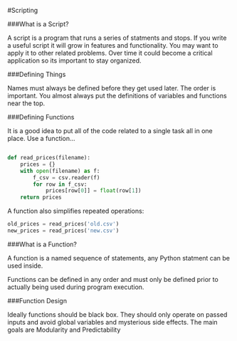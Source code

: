 #Scripting

###What is a Script?

A script is a program that runs a series of statments and stops.
If you write a useful script it will grow in features and functionality. You may want to apply it to other related problems. Over time it could become a critical application so its important to stay organized.

###Defining Things

Names must always be defined before they get used later.
The order is important. You almost always put the definitions of variables and functions near the top.

###Defining Functions

It is a good idea to put all of the code related to a single task all in one place. Use a function...

```python

def read_prices(filename):
	prices = {}
	with open(filename) as f:
		f_csv = csv.reader(f)
		for row in f_csv:
			prices[row[0]] = float(row[1])
	return prices

```
A function also simplifies repeated operations:

```python
old_prices = read_prices('old.csv')
new_prices = read_prices('new.csv')
```

###What is a Function?

A function is a named sequence of statements, any Python statment can be used inside.

Functions can be defined in any order and must only be defined prior to actually being used during program execution.

###Function Design

Ideally functions should be black box. They should only operate on passed inputs and avoid global variables and mysterious side effects. The main goals are Modularity and Predictability